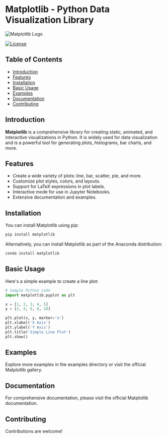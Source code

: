 # Matplotlib - Python Data Visualization Library

![Matplotlib Logo](https://miro.medium.com/v2/resize:fit:1400/1*8i6raEmyewy9GpI47nU1ew.png)

[![License](https://img.shields.io/badge/License-MIT-green.svg)](LICENSE)

## Table of Contents

- [Introduction](#introduction)
- [Features](#features)
- [Installation](#installation)
- [Basic Usage](#basic-usage)
- [Examples](#examples)
- [Documentation](#documentation)
- [Contributing](#contributing)


## Introduction

**Matplotlib** is a comprehensive library for creating static, animated, and interactive visualizations in Python. It is widely used for data visualization and is a powerful tool for generating plots, histograms, bar charts, and more.

## Features

- Create a wide variety of plots: line, bar, scatter, pie, and more.
- Customize plot styles, colors, and layouts.
- Support for LaTeX expressions in plot labels.
- Interactive mode for use in Jupyter Notebooks.
- Extensive documentation and examples.

## Installation

You can install Matplotlib using pip:

```bash
pip install matplotlib
```
Alternatively, you can install Matplotlib as part of the Anaconda distribution:

```bash
conda install matplotlib

```

## Basic Usage

Here's a simple example to create a line plot:


```python
# Sample Python code
import matplotlib.pyplot as plt

x = [1, 2, 3, 4, 5]
y = [2, 4, 6, 8, 10]

plt.plot(x, y, marker='o')
plt.xlabel('X Axis')
plt.ylabel('Y Axis')
plt.title('Simple Line Plot')
plt.show()
```
## Examples
Explore more examples in the examples directory or visit the official Matplotlib gallery.

##  Documentation

For comprehensive documentation, please visit the official Matplotlib documentation.

## Contributing
Contributions are welcome! 


